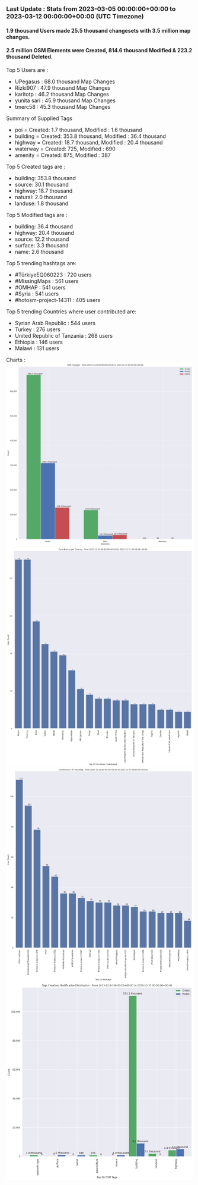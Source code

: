 ### Last Update : Stats from 2023-03-05 00:00:00+00:00 to 2023-03-12 00:00:00+00:00 (UTC Timezone)

#### 1.9 thousand Users made 25.5 thousand changesets with 3.5 million map changes.
#### 2.5 million OSM Elements were Created, 814.6 thousand Modified & 223.2 thousand Deleted.

Top 5 Users are : 
- UPegasus : 68.0 thousand Map Changes
- Rizki907 : 47.9 thousand Map Changes
- karitotp : 46.2 thousand Map Changes
- yunita sari : 45.9 thousand Map Changes
- tmerc58 : 45.3 thousand Map Changes

Summary of Supplied Tags
- poi = Created: 1.7 thousand, Modified : 1.6 thousand
- building = Created: 353.8 thousand, Modified : 36.4 thousand
- highway = Created: 18.7 thousand, Modified : 20.4 thousand
- waterway = Created: 725, Modified : 690
- amenity = Created: 875, Modified : 387


Top 5 Created tags are :
- building: 353.8 thousand
- source: 30.1 thousand
- highway: 18.7 thousand
- natural: 2.0 thousand
- landuse: 1.8 thousand


Top 5 Modified tags are :
- building: 36.4 thousand
- highway: 20.4 thousand
- source: 12.2 thousand
- surface: 3.3 thousand
- name: 2.6 thousand


Top 5 trending hashtags are:
- #TürkiyeEQ060223 : 720 users
- #MissingMaps : 561 users
- #OMHAP : 541 users
- #Syria : 541 users
- #hotosm-project-14311 : 405 users


Top 5 trending Countries where user contributed are:
- Syrian Arab Republic : 544 users
- Turkey : 276 users
- United Republic of Tanzania : 268 users
- Ethiopia : 146 users
- Malawi : 131 users


 Charts : 
![Alt text](./stats_osm_changes.png) 
![Alt text](./stats_users_per_country.png) 
![Alt text](./stats_users_per_hashtag.png) 
![Alt text](./stats_tags.png) 
